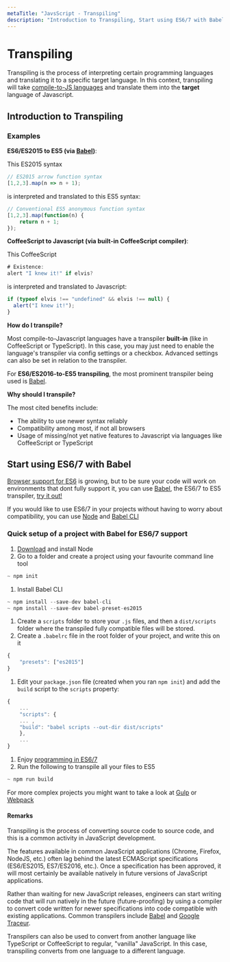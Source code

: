 ```yaml
---
metaTitle: "JavsScript - Transpiling"
description: "Introduction to Transpiling, Start using ES6/7 with Babel"
---
```


# Transpiling


Transpiling is the process of interpreting certain programming languages and translating it to a specific target language. In this context, transpiling  will take [compile-to-JS languages](https://github.com/jashkenas/coffeescript/wiki/list-of-languages-that-compile-to-js) and translate them into the **target** language of Javascript.



## Introduction to Transpiling


### Examples

**ES6/ES2015 to ES5 (via [Babel](https://babeljs.io/))**:

This ES2015 syntax

```js
// ES2015 arrow function syntax 
[1,2,3].map(n => n + 1); 

```

is interpreted and translated to this ES5 syntax:

```js
// Conventional ES5 anonymous function syntax 
[1,2,3].map(function(n) {   
    return n + 1; 
});

```

**CoffeeScript to Javascript (via built-in CoffeeScript compiler)**:

This CoffeeScript

```js
# Existence:
alert "I knew it!" if elvis?

```

is interpreted and translated to Javascript:

```js
if (typeof elvis !== "undefined" && elvis !== null) {
  alert("I knew it!");
}

```

**How do I transpile?**

Most compile-to-Javascript languages have a transpiler **built-in** (like in CoffeeScript or TypeScript). In this case, you may just need to enable the language's transpiler via config settings or a checkbox. Advanced settings can also be set in relation to the transpiler.

For **ES6/ES2016-to-ES5 transpiling**, the most prominent transpiler being used is [Babel](https://babeljs.io/).

**Why should I transpile?**

The most cited benefits include:

- The ability to use newer syntax reliably
- Compatibility among most, if not all browsers
- Usage of missing/not yet native features to Javascript via languages like CoffeeScript or TypeScript



## Start using ES6/7 with Babel


[Browser support for ES6](https://kangax.github.io/compat-table/es6/) is growing, but to be sure your code will work on environments that dont fully support it, you can use [Babel](https://babeljs.io/), the ES6/7 to ES5 transpiler, [try it out!](https://babeljs.io/repl/)

If you would like to use ES6/7 in your projects without having to worry about compatibility, you can use [Node](https://nodejs.org/en/) and [Babel CLI](https://babeljs.io/docs/usage/cli/)

### Quick setup of a project with Babel for ES6/7 support

1. [Download](https://nodejs.org/en/download/) and install Node
1. Go to a folder and create a project using your favourite command line tool

```js
~ npm init

```


1. Install Babel CLI

```js
~ npm install --save-dev babel-cli
~ npm install --save-dev babel-preset-es2015

```


1. Create a `scripts` folder to store your `.js` files, and then a `dist/scripts` folder where the transpiled fully compatible files will be stored.
1. Create a `.babelrc` file in the root folder of your project, and write this on it

```js
{
    "presets": ["es2015"]
}

```


1. Edit your `package.json` file (created when you ran `npm init`) and add the `build` script to the `scripts` property:

```js
{
    ...
    "scripts": {
    ... ,
    "build": "babel scripts --out-dir dist/scripts"
    },
    ...
}

```


1. Enjoy [programming in ES6/7](https://babeljs.io/docs/learn-es2015/)
1. Run the following to transpile all your files to ES5

```js
~ npm run build

```

For more complex projects you might want to take a look at [Gulp](http://gulpjs.com/) or [Webpack](https://webpack.github.io/)



#### Remarks


Transpiling is the process of converting source code to source code, and this is a common activity in JavaScript development.

The features available in common JavaScript applications (Chrome, Firefox, NodeJS, etc.) often lag behind the latest ECMAScript specifications (ES6/ES2015, ES7/ES2016, etc.). Once a specification has been approved, it will most certainly be available natively in future versions of JavaScript applications.

Rather than waiting for new JavaScript releases, engineers can start writing code that will run natively in the future (future-proofing) by using a compiler to convert code written for newer specifications into code compatible with existing applications. Common transpilers include [Babel](https://babeljs.io/) and [Google Traceur](https://github.com/google/traceur-compiler).

Transpilers can also be used to convert from another language like TypeScript or CoffeeScript to regular, "vanilla" JavaScript. In this case, transpiling converts from one language to a different language.

